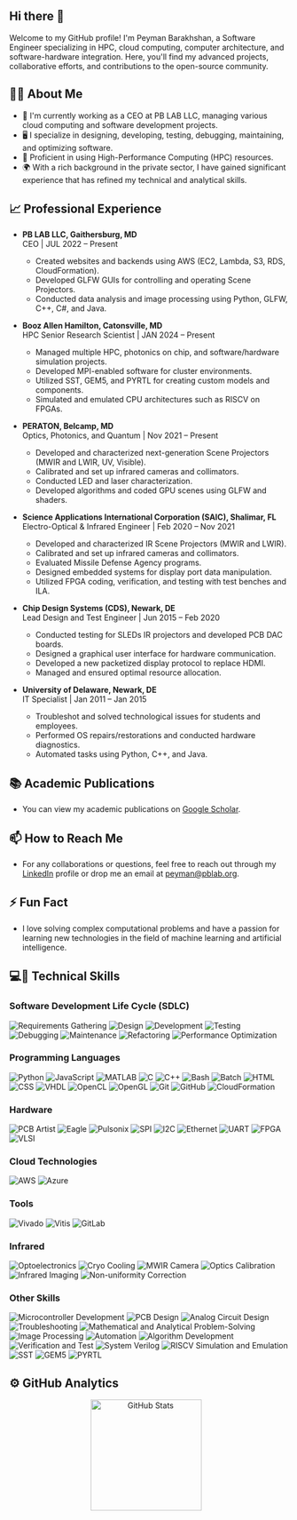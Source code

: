 ## Hi there 👋
Welcome to my GitHub profile! I'm Peyman Barakhshan, a Software Engineer specializing in HPC, cloud computing, computer architecture, and software-hardware integration. Here, you'll find my advanced projects, collaborative efforts, and contributions to the open-source community.

## 👨‍🎓 About Me
- 🔭 I'm currently working as a CEO at PB LAB LLC, managing various cloud computing and software development projects.
- 🖥️ I specialize in designing, developing, testing, debugging, maintaining, and optimizing software.
- 🚀 Proficient in using High-Performance Computing (HPC) resources.
- 🌍 With a rich background in the private sector, I have gained significant experience that has refined my technical and analytical skills.

## 📈 Professional Experience
- **PB LAB LLC, Gaithersburg, MD**  
  CEO | JUL 2022 – Present
  - Created websites and backends using AWS (EC2, Lambda, S3, RDS, CloudFormation).
  - Developed GLFW GUIs for controlling and operating Scene Projectors.
  - Conducted data analysis and image processing using Python, GLFW, C++, C#, and Java.

- **Booz Allen Hamilton, Catonsville, MD**  
  HPC Senior Research Scientist | JAN 2024 – Present
  - Managed multiple HPC, photonics on chip, and software/hardware simulation projects.
  - Developed MPI-enabled software for cluster environments.
  - Utilized SST, GEM5, and PYRTL for creating custom models and components.
  - Simulated and emulated CPU architectures such as RISCV on FPGAs.

- **PERATON, Belcamp, MD**  
  Optics, Photonics, and Quantum | Nov 2021 – Present
  - Developed and characterized next-generation Scene Projectors (MWIR and LWIR, UV, Visible).
  - Calibrated and set up infrared cameras and collimators.
  - Conducted LED and laser characterization.
  - Developed algorithms and coded GPU scenes using GLFW and shaders.

- **Science Applications International Corporation (SAIC), Shalimar, FL**  
  Electro-Optical & Infrared Engineer | Feb 2020 – Nov 2021
  - Developed and characterized IR Scene Projectors (MWIR and LWIR).
  - Calibrated and set up infrared cameras and collimators.
  - Evaluated Missile Defense Agency programs.
  - Designed embedded systems for display port data manipulation.
  - Utilized FPGA coding, verification, and testing with test benches and ILA.

- **Chip Design Systems (CDS), Newark, DE**  
  Lead Design and Test Engineer | Jun 2015 – Feb 2020
  - Conducted testing for SLEDs IR projectors and developed PCB DAC boards.
  - Designed a graphical user interface for hardware communication.
  - Developed a new packetized display protocol to replace HDMI.
  - Managed and ensured optimal resource allocation.

- **University of Delaware, Newark, DE**  
  IT Specialist | Jan 2011 – Jan 2015
  - Troubleshot and solved technological issues for students and employees.
  - Performed OS repairs/restorations and conducted hardware diagnostics.
  - Automated tasks using Python, C++, and Java.

## 📚 Academic Publications
- You can view my academic publications on [Google Scholar]().

## 📫 How to Reach Me
- For any collaborations or questions, feel free to reach out through my [LinkedIn](https://www.linkedin.com/in/dr-peyman-barakhshan-8b18b595/) profile or drop me an email at [peyman@pblab.org](mailto:peyman@pblab.org).

## ⚡ Fun Fact
- I love solving complex computational problems and have a passion for learning new technologies in the field of machine learning and artificial intelligence.

## 💻🔧 Technical Skills
### **Software Development Life Cycle (SDLC)** 
![Requirements Gathering](https://img.shields.io/badge/Requirements_Gathering-%23FF7B00.svg?style=for-the-badge) ![Design](https://img.shields.io/badge/Design-%23007ACC.svg?style=for-the-badge) ![Development](https://img.shields.io/badge/Development-%2343A047.svg?style=for-the-badge) ![Testing](https://img.shields.io/badge/Testing-%23E91E63.svg?style=for-the-badge) ![Debugging](https://img.shields.io/badge/Debugging-%23FFC107.svg?style=for-the-badge) ![Maintenance](https://img.shields.io/badge/Maintenance-%23679F1C.svg?style=for-the-badge) ![Refactoring](https://img.shields.io/badge/Refactoring-%23F05033.svg?style=for-the-badge) ![Performance Optimization](https://img.shields.io/badge/Performance_Optimization-%23009688.svg?style=for-the-badge)

### **Programming Languages** 
![Python](https://img.shields.io/badge/Python-%233776AB.svg?style=for-the-badge&logo=python&logoColor=white) ![JavaScript](https://img.shields.io/badge/JavaScript-%23F7DF1E.svg?style=for-the-badge&logo=javascript&logoColor=black) ![MATLAB](https://img.shields.io/badge/MATLAB-%230078D4.svg?style=for-the-badge&logo=matlab&logoColor=white) ![C](https://img.shields.io/badge/C-%2300599C.svg?style=for-the-badge&logo=c&logoColor=white) ![C++](https://img.shields.io/badge/C++-%2300599C.svg?style=for-the-badge&logo=c%2B%2B&logoColor=white) ![Bash](https://img.shields.io/badge/Bash-%234EAA25.svg?style=for-the-badge&logo=gnu-bash&logoColor=white) ![Batch](https://img.shields.io/badge/Batch-%23FF6F00.svg?style=for-the-badge) ![HTML](https://img.shields.io/badge/HTML-%23E34F26.svg?style=for-the-badge&logo=html5&logoColor=white) ![CSS](https://img.shields.io/badge/CSS-%231572B6.svg?style=for-the-badge&logo=css3&logoColor=white) ![VHDL](https://img.shields.io/badge/VHDL-%23007ACC.svg?style=for-the-badge) ![OpenCL](https://img.shields.io/badge/OpenCL-%231572B6.svg?style=for-the-badge) ![OpenGL](https://img.shields.io/badge/OpenGL-%23007ACC.svg?style=for-the-badge) ![Git](https://img.shields.io/badge/Git-%23F05033.svg?style=for-the-badge&logo=git&logoColor=white) ![GitHub](https://img.shields.io/badge/GitHub-%23181717.svg?style=for-the-badge&logo=github&logoColor=white) ![CloudFormation](https://img.shields.io/badge/CloudFormation-%23FF9900.svg?style=for-the-badge&logo=amazon-aws&logoColor=white)

### **Hardware** 
![PCB Artist](https://img.shields.io/badge/PCB_Artist-%23E34F26.svg?style=for-the-badge) ![Eagle](https://img.shields.io/badge/Eagle-%23181717.svg?style=for-the-badge) ![Pulsonix](https://img.shields.io/badge/Pulsonix-%23007ACC.svg?style=for-the-badge) ![SPI](https://img.shields.io/badge/SPI-%2343A047.svg?style=for-the-badge) ![I2C](https://img.shields.io/badge/I2C-%23E91E63.svg?style=for-the-badge) ![Ethernet](https://img.shields.io/badge/Ethernet-%23007ACC.svg?style=for-the-badge) ![UART](https://img.shields.io/badge/UART-%234EAA25.svg?style=for-the-badge) ![FPGA](https://img.shields.io/badge/FPGA-%2300599C.svg?style=for-the-badge) ![VLSI](https://img.shields.io/badge/VLSI-%23FFC107.svg?style=for-the-badge)

### **Cloud Technologies** 
![AWS](https://img.shields.io/badge/AWS-%23232F3E.svg?style=for-the-badge&logo=amazon-aws&logoColor=white) ![Azure](https://img.shields.io/badge/Azure-%230078D4.svg?style=for-the-badge&logo=microsoft-azure&logoColor=white)

### **Tools** 
![Vivado](https://img.shields.io/badge/Vivado-%23FF9900.svg?style=for-the-badge) ![Vitis](https://img.shields.io/badge/Vitis-%23007ACC.svg?style=for-the-badge) ![GitLab](https://img.shields.io/badge/GitLab-%23F05033.svg?style=for-the-badge&logo=gitlab&logoColor=white)

### **Infrared** 
![Optoelectronics](https://img.shields.io/badge/Optoelectronics-%23FF6F00.svg?style=for-the-badge) ![Cryo Cooling](https://img.shields.io/badge/Cryo_Cooling-%2343A047.svg?style=for-the-badge) ![MWIR Camera](https://img.shields.io/badge/MWIR_Camera-%23007ACC.svg?style=for-the-badge) ![Optics Calibration](https://img.shields.io/badge/Optics_Calibration-%23E91E63.svg?style=for-the-badge) ![Infrared Imaging](https://img.shields.io/badge/Infrared_Imaging-%234EAA25.svg?style=for-the-badge) ![Non-uniformity Correction](https://img.shields.io/badge/Non--uniformity_Correction-%2300599C.svg?style=for-the-badge)

### **Other Skills** 
![Microcontroller Development](https://img.shields.io/badge/Microcontroller_Development-%23FF7B00.svg?style=for-the-badge) ![PCB Design](https://img.shields.io/badge/PCB_Design-%23007ACC.svg?style=for-the-badge) ![Analog Circuit Design](https://img.shields.io/badge/Analog_Circuit_Design-%2343A047.svg?style=for-the-badge) ![Troubleshooting](https://img.shields.io/badge/Troubleshooting-%23E91E63.svg?style=for-the-badge) ![Mathematical and Analytical Problem-Solving](https://img.shields.io/badge/Mathematical_and_Analytical_Problem--Solving-%23FFC107.svg?style=for-the-badge) ![Image Processing](https://img.shields.io/badge/Image_Processing-%23009688.svg?style=for-the-badge) ![Automation](https://img.shields.io/badge/Automation-%2343A047.svg?style=for-the-badge) ![Algorithm Development](https://img.shields.io/badge/Algorithm_Development-%23E91E63.svg?style=for-the-badge) ![Verification and Test](https://img.shields.io/badge/Verification_and_Test-%2343A047.svg?style=for-the-badge) ![System Verilog](https://img.shields.io/badge/System_Verilog-%23007ACC.svg?style=for-the-badge) ![RISCV Simulation and Emulation](https://img.shields.io/badge/RISCV_Simulation_and_Emulation-%23009688.svg?style=for-the-badge) ![SST](https://img.shields.io/badge/SST-%2343A047.svg?style=for-the-badge) ![GEM5](https://img.shields.io/badge/GEM5-%23E91E63.svg?style=for-the-badge) ![PYRTL](https://img.shields.io/badge/PYRTL-%23FFC107.svg?style=for-the-badge)

## ⚙️ GitHub Analytics
<div align="center">
  <img src="https://github-readme-stats-eight-theta.vercel.app/api?username=pbarakhshan&show_icons=true&theme=dark&card_width=400&count_private=true&include_all_commits=true" alt="GitHub Stats" style="height: 200px; margin-right: 10px;"/>
</div>
